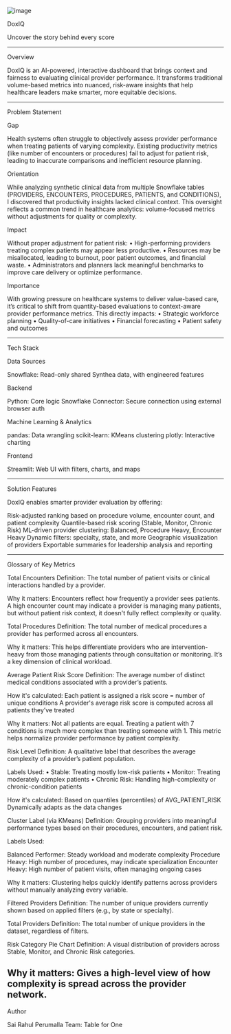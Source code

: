 

![image](https://github.com/user-attachments/assets/b20ded53-26a6-4fef-a4c3-37f03d29fdfc)

DoxIQ
 
Uncover the story behind every score
 
 
---
 
Overview
 
DoxIQ is an AI-powered, interactive dashboard that brings context and fairness to evaluating clinical provider performance. It transforms traditional volume-based metrics into nuanced, risk-aware insights that help healthcare leaders make smarter, more equitable decisions.
 
 
---
 
Problem Statement
 
Gap
 
Health systems often struggle to objectively assess provider performance when treating patients of varying complexity. Existing productivity metrics (like number of encounters or procedures) fail to adjust for patient risk, leading to inaccurate comparisons and inefficient resource planning.
 
Orientation
 
While analyzing synthetic clinical data from multiple Snowflake tables (PROVIDERS, ENCOUNTERS, PROCEDURES, PATIENTS, and CONDITIONS), I discovered that productivity insights lacked clinical context. This oversight reflects a common trend in healthcare analytics: volume-focused metrics without adjustments for quality or complexity.
 
Impact
 
   Without proper adjustment for patient risk:
   •	High-performing providers treating complex patients may appear less productive.
   •	Resources may be misallocated, leading to burnout, poor patient outcomes, and financial waste.
   •	Administrators and planners lack meaningful benchmarks to improve care delivery or optimize performance.
 
 
Importance

   With growing pressure on healthcare systems to deliver value-based care, it’s critical to shift from quantity-based evaluations to context-aware provider performance metrics. This directly impacts:
   •	Strategic workforce planning
   •	Quality-of-care initiatives
   •	Financial forecasting
   •	Patient safety and outcomes
 
 
 
---
 
Tech Stack
 
Data Sources
 
   Snowflake: Read-only shared Synthea data, with engineered features
 
 
Backend
 
   Python: Core logic
   Snowflake Connector: Secure connection using external browser auth
 
 
Machine Learning & Analytics
 
   pandas: Data wrangling
   scikit-learn: KMeans clustering
   plotly: Interactive charting
 
 
Frontend
 
   Streamlit: Web UI with filters, charts, and maps
 
 
 
---
 
Solution Features
 
DoxIQ enables smarter provider evaluation by offering:
    
   Risk-adjusted ranking based on procedure volume, encounter count, and patient complexity
   Quantile-based risk scoring (Stable, Monitor, Chronic Risk)
   ML-driven provider clustering: Balanced, Procedure Heavy, Encounter Heavy
   Dynamic filters: specialty, state, and more
   Geographic visualization of providers
   Exportable summaries for leadership analysis and reporting

 
---
 
Glossary of Key Metrics
 
Total Encounters
   Definition: The total number of patient visits or clinical interactions handled by a provider.
   
   Why it matters: Encounters reflect how frequently a provider sees patients. A high encounter count may indicate a provider is managing many patients, but without patient risk context, it doesn't fully reflect complexity or quality.

Total Procedures
   Definition: The total number of medical procedures a provider has performed across all encounters.
   
   Why it matters: This helps differentiate providers who are intervention-heavy from those managing patients through consultation or monitoring. It’s a key dimension of clinical workload.

Average Patient Risk Score
   Definition: The average number of distinct medical conditions associated with a provider’s patients.
   
   How it's calculated: Each patient is assigned a risk score = number of unique conditions A provider's average risk score is computed across all patients they’ve treated

   Why it matters: Not all patients are equal. Treating a patient with 7 conditions is much more complex than treating someone with 1. This metric helps normalize provider performance by patient complexity.

Risk Level
   Definition: A qualitative label that describes the average complexity of a provider’s patient population.

Labels Used: 
   • Stable: Treating mostly low-risk patients 
   • Monitor: Treating moderately complex patients 
   • Chronic Risk: Handling high-complexity or chronic-condition patients

How it's calculated: Based on quantiles (percentiles) of AVG_PATIENT_RISK Dynamically adapts as the data changes

Cluster Label (via KMeans)
   Definition: Grouping providers into meaningful performance types based on their procedures, encounters, and patient risk.

Labels Used:

   Balanced Performer: Steady workload and moderate complexity 
   Procedure Heavy: High number of procedures, may indicate specialization
   Encounter Heavy: High number of patient visits, often managing ongoing cases

   Why it matters: Clustering helps quickly identify patterns across providers without manually analyzing every variable.

Filtered Providers
   Definition: The number of unique providers currently shown based on applied filters (e.g., by state or specialty).

Total Providers
   Definition: The total number of unique providers in the dataset, regardless of filters.

Risk Category Pie Chart
   Definition: A visual distribution of providers across Stable, Monitor, and Chronic Risk categories.

   Why it matters: Gives a high-level view of how complexity is spread across the provider network.
---

 
Author
 
Sai Rahul Perumalla
Team: Table for One
